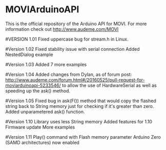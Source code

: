 # MOVIArduinoAPI
This is the official repository of the Arduino API for MOVI.
For more information check out http://www.audeme.com/MOVI

#VERSION 1.01
Fixed uppercase bug for stream.h in Linux.

#Version 1.02
Fixed stability issue with serial connection
Added NestedDialog example

#Version 1.03
Added 7 more examples

#Version 1.04
Added changes from Dylan, as of forum post: http://www.audeme.com/forum.html#/20160525/pull-request-for-moviarduinoapi-5233546/
to allow the use of HardwareSerial as well as speeding up the ask() method.

#Version 1.05
Fixed bug in ask(F(<string>)) method that would copy the flashed string back to String memory just for checking if it's greater than zero. Added unparametered ask() function.

#Version 1.10
Library uses less String memory
Added features for 1.10 Firmware update
More examples

#Version 1.11
Play() command with Flash memory parameter
Arduino Zero (SAMD architectures) now enabled

